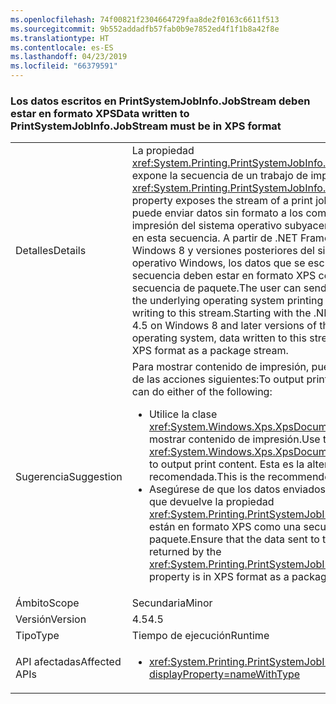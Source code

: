 ```yaml
---
ms.openlocfilehash: 74f00821f2304664729faa8de2f0163c6611f513
ms.sourcegitcommit: 9b552addadfb57fab0b9e7852ed4f1f1b8a42f8e
ms.translationtype: HT
ms.contentlocale: es-ES
ms.lasthandoff: 04/23/2019
ms.locfileid: "66379591"
---
```

### <a name="data-written-to-printsystemjobinfojobstream-must-be-in-xps-format"></a><span data-ttu-id="4be4d-101">Los datos escritos en PrintSystemJobInfo.JobStream deben estar en formato XPS</span><span class="sxs-lookup"><span data-stu-id="4be4d-101">Data written to PrintSystemJobInfo.JobStream must be in XPS format</span></span>

|   |   |
|---|---|
|<span data-ttu-id="4be4d-102">Detalles</span><span class="sxs-lookup"><span data-stu-id="4be4d-102">Details</span></span>|<span data-ttu-id="4be4d-103">La propiedad <xref:System.Printing.PrintSystemJobInfo.JobStream> expone la secuencia de un trabajo de impresión.</span><span class="sxs-lookup"><span data-stu-id="4be4d-103">The <xref:System.Printing.PrintSystemJobInfo.JobStream> property exposes the stream of a print job.</span></span> <span data-ttu-id="4be4d-104">El usuario puede enviar datos sin formato a los componentes de impresión del sistema operativo subyacente si escribe en esta secuencia. A partir de .NET Framework 4.5 en Windows 8 y versiones posteriores del sistema operativo Windows, los datos que se escriben en esta secuencia deben estar en formato XPS como una secuencia de paquete.</span><span class="sxs-lookup"><span data-stu-id="4be4d-104">The user can send raw data to the underlying operating system printing components by writing to this stream.Starting with the .NET Framework 4.5 on Windows 8 and later versions of the Windows operating system, data written to this stream must be in XPS format as a package stream.</span></span>|
|<span data-ttu-id="4be4d-105">Sugerencia</span><span class="sxs-lookup"><span data-stu-id="4be4d-105">Suggestion</span></span>|<span data-ttu-id="4be4d-106">Para mostrar contenido de impresión, puede realizar una de las acciones siguientes:</span><span class="sxs-lookup"><span data-stu-id="4be4d-106">To output print content, you can do either of the following:</span></span><ul><li><span data-ttu-id="4be4d-107">Utilice la clase <xref:System.Windows.Xps.XpsDocumentWriter> para mostrar contenido de impresión.</span><span class="sxs-lookup"><span data-stu-id="4be4d-107">Use the <xref:System.Windows.Xps.XpsDocumentWriter> class to output print content.</span></span> <span data-ttu-id="4be4d-108">Esta es la alternativa recomendada.</span><span class="sxs-lookup"><span data-stu-id="4be4d-108">This is the recommended alternative.</span></span></li><li><span data-ttu-id="4be4d-109">Asegúrese de que los datos enviados a la secuencia que devuelve la propiedad <xref:System.Printing.PrintSystemJobInfo.JobStream> están en formato XPS como una secuencia de paquete.</span><span class="sxs-lookup"><span data-stu-id="4be4d-109">Ensure that the data sent to the stream returned by the <xref:System.Printing.PrintSystemJobInfo.JobStream> property is in XPS format as a package stream.</span></span></li></ul>|
|<span data-ttu-id="4be4d-110">Ámbito</span><span class="sxs-lookup"><span data-stu-id="4be4d-110">Scope</span></span>|<span data-ttu-id="4be4d-111">Secundaria</span><span class="sxs-lookup"><span data-stu-id="4be4d-111">Minor</span></span>|
|<span data-ttu-id="4be4d-112">Versión</span><span class="sxs-lookup"><span data-stu-id="4be4d-112">Version</span></span>|<span data-ttu-id="4be4d-113">4.5</span><span class="sxs-lookup"><span data-stu-id="4be4d-113">4.5</span></span>|
|<span data-ttu-id="4be4d-114">Tipo</span><span class="sxs-lookup"><span data-stu-id="4be4d-114">Type</span></span>|<span data-ttu-id="4be4d-115">Tiempo de ejecución</span><span class="sxs-lookup"><span data-stu-id="4be4d-115">Runtime</span></span>|
|<span data-ttu-id="4be4d-116">API afectadas</span><span class="sxs-lookup"><span data-stu-id="4be4d-116">Affected APIs</span></span>|<ul><li><xref:System.Printing.PrintSystemJobInfo.JobStream?displayProperty=nameWithType></li></ul>|
